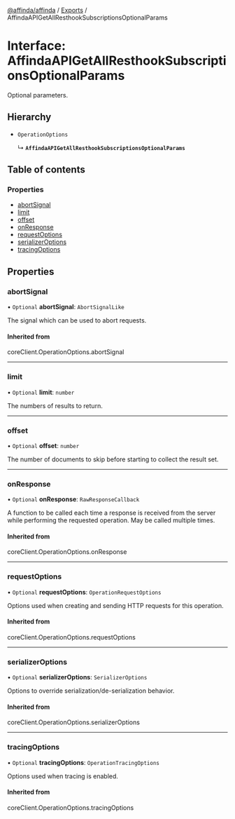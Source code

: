 [@affinda/affinda](../README.md) / [Exports](../modules.md) / AffindaAPIGetAllResthookSubscriptionsOptionalParams

# Interface: AffindaAPIGetAllResthookSubscriptionsOptionalParams

Optional parameters.

## Hierarchy

- `OperationOptions`

  ↳ **`AffindaAPIGetAllResthookSubscriptionsOptionalParams`**

## Table of contents

### Properties

- [abortSignal](AffindaAPIGetAllResthookSubscriptionsOptionalParams.md#abortsignal)
- [limit](AffindaAPIGetAllResthookSubscriptionsOptionalParams.md#limit)
- [offset](AffindaAPIGetAllResthookSubscriptionsOptionalParams.md#offset)
- [onResponse](AffindaAPIGetAllResthookSubscriptionsOptionalParams.md#onresponse)
- [requestOptions](AffindaAPIGetAllResthookSubscriptionsOptionalParams.md#requestoptions)
- [serializerOptions](AffindaAPIGetAllResthookSubscriptionsOptionalParams.md#serializeroptions)
- [tracingOptions](AffindaAPIGetAllResthookSubscriptionsOptionalParams.md#tracingoptions)

## Properties

### abortSignal

• `Optional` **abortSignal**: `AbortSignalLike`

The signal which can be used to abort requests.

#### Inherited from

coreClient.OperationOptions.abortSignal

___

### limit

• `Optional` **limit**: `number`

The numbers of results to return.

___

### offset

• `Optional` **offset**: `number`

The number of documents to skip before starting to collect the result set.

___

### onResponse

• `Optional` **onResponse**: `RawResponseCallback`

A function to be called each time a response is received from the server
while performing the requested operation.
May be called multiple times.

#### Inherited from

coreClient.OperationOptions.onResponse

___

### requestOptions

• `Optional` **requestOptions**: `OperationRequestOptions`

Options used when creating and sending HTTP requests for this operation.

#### Inherited from

coreClient.OperationOptions.requestOptions

___

### serializerOptions

• `Optional` **serializerOptions**: `SerializerOptions`

Options to override serialization/de-serialization behavior.

#### Inherited from

coreClient.OperationOptions.serializerOptions

___

### tracingOptions

• `Optional` **tracingOptions**: `OperationTracingOptions`

Options used when tracing is enabled.

#### Inherited from

coreClient.OperationOptions.tracingOptions
